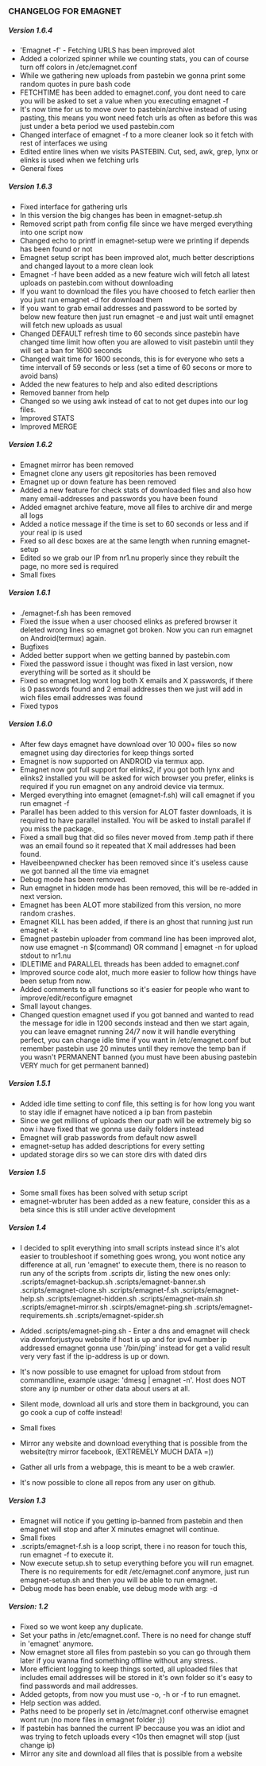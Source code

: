 ### CHANGELOG FOR EMAGNET

##### Version 1.6.4 

-    'Emagnet -f' - Fetching URLS has been improved alot
-    Added a colorized spinner while we counting stats, you can of course turn off colors in /etc/emagnet.conf
-    While we gathering new uploads from pastebin we gonna print some random quotes in pure bash code
-    FETCHTIME has been added to emagnet.conf, you dont need to care you will be asked to set a value when you executing emagnet -f
-    It's now time for us to move over to pastebin/archive instead of using pasting, this means you wont need fetch urls as often as before this was just under a beta period we used pastebin.com
-    Changed interface of emagnet -f to a more cleaner look so it fetch with rest of interfaces we using
-    Edited entire lines when we visits PASTEBIN. Cut, sed, awk, grep, lynx or elinks is used when we fetching urls
-    General fixes


##### Version 1.6.3

-    Fixed interface for gathering urls
-    In this version the big changes has been in emagnet-setup.sh
-    Removed script path from config file since we have merged everything into one script now
-    Changed echo to printf in emagnet-setup were we printing if depends has been found or not
-    Emagnet setup script has been improved alot, much better descriptions and changed layout to a more clean look
-    Emagnet -f have been added as a new feature wich will fetch all latest uploads on pastebin.com without downloading
-    If you want to download the files you have choosed to fetch earlier then you just run emagnet -d for download them
-    If you want to grab email addresses and password to be sorted by below new feature then just run emagnet -e and just wait until emagnet will fetch new uploads as usual    
-    Changed DEFAULT refresh time to 60 seconds since pastebin have changed time limit how often you are allowed to visit pastebin until they will set a ban for 1600 seconds
-    Changed wait time for 1600 seconds, this is for everyone who sets a time intervall of 59 seconds or less (set a time of 60 secons or more to avoid bans)
-    Added the new features to help and also edited descriptions
-    Removed banner from help 
-    Changed so we using awk instead of cat to not get dupes into our log files.
-    Improved STATS
-    Improved MERGE

##### Version 1.6.2 

-    Emagnet mirror has been removed
-    Emagnet clone any users git repositories has been removed
-    Emagnet up or down feature has been removed
-    Added a new feature for check stats of downloaded files and also how many email-addresses and passwords you have been found
-    Added emagnet archive feature, move all files to archive dir and merge all logs
-    Added a notice message if the time is set to 60 seconds or less and if your real ip is used
-    Fxed so all desc boxes are at the same length when running emagnet-setup
-    Edited so we grab our IP from nr1.nu properly since they rebuilt the page, no more sed is required
-    Small fixes

##### Version 1.6.1

-    ./emagnet-f.sh has been removed
-    Fixed the issue when a user choosed elinks as prefered browser it deleted wrong lines so emagnet got broken. Now you can run emagnet on Android(termux) again.
-    Bugfixes
-    Added better support when we getting banned by pastebin.com
-    Fixed the password issue i thought was fixed in last version, now everything will be sorted as it should be
-    Fixed so emagnet.log wont log both X emails and X passwords, if there is 0 passwords found and 2 email addresses then we just will add in wich files email addresses was found
-    Fixed typos

##### Version 1.6.0

-    After few days emagnet have download over 10 000+ files so now emagnet using day directories for keep things sorted
-    Emagnet is now supported on ANDROID via termux app.
-    Emagnet now got full support for elinks2, if you got both lynx and elinks2 installed you will be asked for wich browser you prefer, elinks is required if you run emagnet on any android device via termux.
-    Merged everything into emagnet (emagnet-f.sh) will call emagnet if you run emagnet -f
-    Parallel has been added to this version for ALOT faster downloads, it is required to have parallel installed. You will be asked to install parallel if you miss the package.̣
-    Fixed a small bug that did so files never moved from .temp path if there was an email found so it repeated that X mail addresses had been found.
-    Haveibeenpwned checker has been removed since it's useless cause we got banned all the time via emagnet
-    Debug mode has been removed.
-    Run emagnet in hidden mode has been removed, this will be re-added in next version.
-    Emagnet has been ALOT more stabilized from this version, no more random crashes.
-    Emagnet KILL has been added, if there is an ghost that running just run emagnet -k
-    Emagnet pastebin uploader from command line has been improved alot, now use emagnet -n $(command) OR command | emagnet -n for upload stdout to nr1.nu
-    IDLETIME and PARALLEL threads has been added to emagnet.conf
-    Improved source code alot, much more easier to follow how things have been setup from now.
-    Added comments to all functions so it's easier for people who want to improve/edit/reconfigure emagnet
-    Small layout changes.
-    Changed question emagnet used if you got banned and wanted to read the message for idle in 1200 seconds instead and then we start again, you can leave emagnet running 24/7 now it will handle everything perfect, you can change idle time if you want in /etc/emagnet.conf but remember pastebin use 20 minutes until they remove the temp ban if you wasn't PERMANENT banned (you must have been abusing pastebin VERY much for get permanent banned)

##### Version 1.5.1

-    Added idle time setting to conf file, this setting is for how long you want to stay idle if emagnet have noticed a ip ban from pastebin
-    Since we get millions of uploads then our path will be extremely big so now i have fixed that we gonna use daily folders instead
-    Emagnet will grab passwords from default now aswell
-    emagnet-setup has added descriptions for every setting
-    updated storage dirs so we can store dirs with dated dirs

##### Version 1.5

-   Some small fixes has been solved with setup script
-   emagnet-wbruter has been added as a new feature, consider this as a beta since this is still under active development

##### Version 1.4

-   I decided to split everything into small scripts instead since it's alot easier to troubleshoot if something goes wrong, you wont notice any difference at all, run 'emagnet' to execute them, 
    there is no  reason to run any of the scripts from .scripts dir, listing the new ones only:
    .scripts/emagnet-backup.sh
    .scripts/emagnet-banner.sh
    .scripts/emagnet-clone.sh
    .scripts/emagnet-f.sh
    .scripts/emagnet-help.sh
    .scripts/emagnet-hidden.sh
    .scripts/emagnet-main.sh
    .scripts/emagnet-mirror.sh
    .scirpts/emagnet-ping.sh
    .scripts/emagnet-requirements.sh
    .scripts/emagnet-spider.sh

-   Added .scripts/emagnet-ping.sh - Enter a dns and emagnet will check via downforjustyou website if host is up
    and for ipv4 number ip addressed emagnet gonna use '/bin/ping' instead for get a valid result very very fast if the ip-address is up or down.
-   It's now possible to use emagnet for upload from stdout from commandline, example usage: 'dmesg | emagnet -n'. Host does NOT store any ip number or other data about users at all.
-   Silent mode, download all urls and store them in background, you can go cook a cup of coffe instead! 
-   Small fixes
-   Mirror any website and download everything that is possible from the website(try mirror facebook, (EXTREMELY MUCH DATA =))
-   Gather all urls from a webpage, this is meant to be a web crawler.
-   It's now possible to clone all repos from any user on github.

##### Version 1.3

-   Emagnet will notice if you getting ip-banned from pastebin and then emagnet will stop and after X minutes emagnet will continue.
-   Small fixes
-   .scripts/emagnet-f.sh is a loop script, there i no reason for touch this, run emagnet -f to execute it.
-   Now execute setup.sh to setup everything before you will run emagnet. There is no requirements for edit 
    /etc/emagnet.conf anymore, just run emagnet-setup.sh and then you will be able to run emagnet.
-   Debug mode has been enable, use debug mode with arg: -d 

##### Version: 1.2

-   Fixed so we wont keep any duplicate.
-   Set your paths in /etc/emagnet.conf. There is no need for change stuff in 'emagnet' anymore.
-   Now emagnet store all files from pastebin so you can go through them later if you wanna find something offline without any stress..
-   More efficient logging to keep things sorted, all uploaded files that includes email addresses will be stored in it's own folder so it's easy to find passwords and mail addresses.
-   Added getopts, from now you must use -o, -h or -f to run emagnet.
-   Help section was added.
-   Paths need to be properly set in /etc/magnet.conf otherwise emagnet wont run (no more files in emagnet folder ;))
-   If pastebin has banned the current IP beccause you was an idiot and was trying to fetch uploads every <10s then emagnet will stop (just change ip)
-   Mirror any site and download all files that is possible from a website

